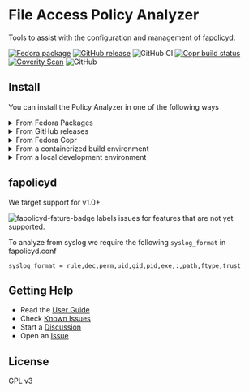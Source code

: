 File Access Policy Analyzer
===

Tools to assist with the configuration and management of [fapolicyd](https://github.com/linux-application-whitelisting/fapolicyd).

[![Fedora package](https://img.shields.io/fedora/v/fapolicy-analyzer?logo=fedora&label=Fedora)](https://packages.fedoraproject.org/pkgs/fapolicy-analyzer/fapolicy-analyzer/)
[![GitHub release](https://shields.io/github/v/release/ctc-oss/fapolicy-analyzer?color=blue&display_name=tag&sort=semver&label=GitHub)](https://github.com/ctc-oss/fapolicy-analyzer/releases/latest)
![GitHub CI](https://badgen.net/github/checks/ctc-oss/fapolicy-analyzer?label=CI)
[![Copr build status](https://img.shields.io/badge/dynamic/json?color=B87333&label=Copr&query=builds.latest.state&url=https%3A%2F%2Fcopr.fedorainfracloud.org%2Fapi_3%2Fpackage%3Fownername%3Dctc-oss%26projectname%3Dfapolicy-analyzer%26packagename%3Dfapolicy-analyzer%26with_latest_build%3DTrue)](https://copr.fedorainfracloud.org/coprs/ctc-oss/fapolicy-analyzer/)
[![Coverity Scan](https://img.shields.io/coverity/scan/26261?label=Coverity)](https://scan.coverity.com/projects/ctc-oss-fapolicy-analyzer)
![GitHub](https://img.shields.io/github/license/ctc-oss/fapolicy-analyzer?color=red&label=License)

## Install

You can install the Policy Analyzer in one of the following ways

<details>

  <summary>From Fedora Packages</summary>

This installation method is currently available for Fedora EPEL 8, and Fedora 37 or later, including Rawhide.

```sh
dnf install fapolicy-analyzer
```

</details>

<details>

  <summary>From GitHub releases</summary>

![GitHub download counter](https://img.shields.io/github/downloads/ctc-oss/fapolicy-analyzer/total?color=success&logo=github)

You can install the Policy Analyzer through the installers available in the [latest release](https://github.com/ctc-oss/fapolicy-analyzer/releases). <br>
Choose an RPM from the latest Fedora stable, Rawhide, and EPEL builds. <br>

</details>

<details>

  <summary>From Fedora Copr</summary>

The Copr repository contains the latest development builds and release builds prior to publishing to the Fedora repositories.

Follow this method to install a prerelease package.

### Add Copr repository

Install the ctc-oss repo with

```sh
dnf install dnf-plugins-core
dnf copr enable ctc-oss/fapolicy-analyzer
```

### Copr Release builds

Releases packages of the Policy Analyzer are generally available from Copr a week before being available from Fedora.

The Policy Analyzer can be installed from the ctc-oss repository with the normal process

`dnf install fapolicy-analyzer`

### Copr pre-release builds

Pre-release packages of the Policy Analyzer for all targets are created using the latest commit to master.

Use the `dev` tag + the commit number from the `master` branch, for example

`dnf install fapolicy-analyzer-1.0.0~dev308`

will install the prerelease 1.0.0 version at the 308th commit on the master branch.

</details>

<details>

  <summary>From a containerized build environment</summary>

Follow this method only if you have cloned the GitHub repository and have Podman installed

- `make fc-rpm` to build a Rawhide RPM
- `make el-rpm` to build a RHEL 8 RPM

After a successful build the container will copy the RPMs into the host `/tmp` directory.

</details>


<details>

  <summary>From a local development environment</summary>

Follow this method only if you have installed all required build tools

`make run`

This requires Pip + Pipenv + Python 3.6 or greater, and Rust 1.62.1 or greater.

Python and Rust dependencies will be installed during the build process.

</details>

## fapolicyd

We target support for v1.0+

![fapolicyd-fature-badge](https://img.shields.io/github/labels/ctc-oss/fapolicy-analyzer/fapolicyd%20feature) labels issues for features that are not yet supported. 

To analyze from syslog we require the following `syslog_format` in fapolicyd.conf

```
syslog_format = rule,dec,perm,uid,gid,pid,exe,:,path,ftype,trust
```

## Getting Help

- Read the [User Guide](https://github.com/ctc-oss/fapolicy-analyzer/wiki/User-Guide)
- Check [Known Issues](https://github.com/ctc-oss/fapolicy-analyzer/wiki/Known-Issues)
- Start a [Discussion](https://github.com/ctc-oss/fapolicy-analyzer/discussions)
- Open an [Issue](https://github.com/ctc-oss/fapolicy-analyzer/issues)

## License

GPL v3
